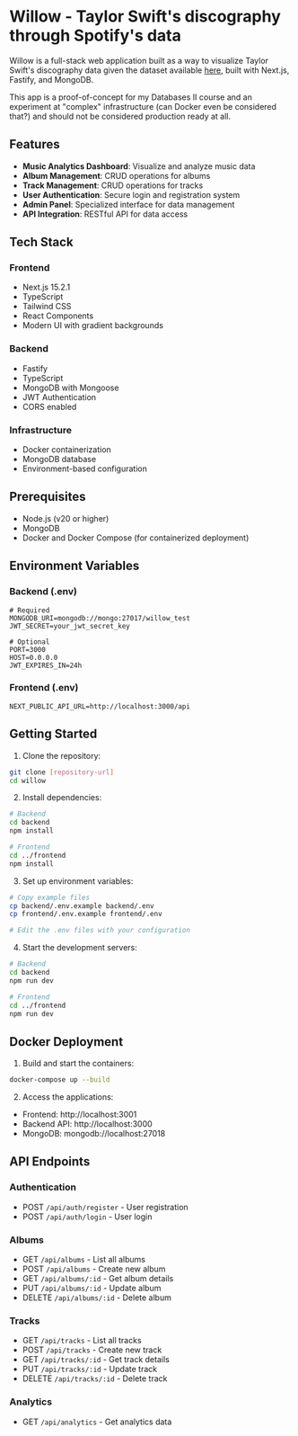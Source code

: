 # Willow - Taylor Swift's discography through Spotify's data

Willow is a full-stack web application built as a way to visualize Taylor Swift's discography data given the dataset available [here](https://www.kaggle.com/datasets/jarredpriester/taylor-swift-spotify-dataset), built with Next.js, Fastify, and MongoDB.

This app is a proof-of-concept for my Databases II course and an experiment at "complex" infrastructure (can Docker even be considered that?) and should not be considered production ready at all. 

## Features

- **Music Analytics Dashboard**: Visualize and analyze music data
- **Album Management**: CRUD operations for albums
- **Track Management**: CRUD operations for tracks
- **User Authentication**: Secure login and registration system
- **Admin Panel**: Specialized interface for data management
- **API Integration**: RESTful API for data access

## Tech Stack

### Frontend
- Next.js 15.2.1
- TypeScript
- Tailwind CSS
- React Components
- Modern UI with gradient backgrounds

### Backend
- Fastify
- TypeScript
- MongoDB with Mongoose
- JWT Authentication
- CORS enabled

### Infrastructure
- Docker containerization
- MongoDB database
- Environment-based configuration

## Prerequisites

- Node.js (v20 or higher)
- MongoDB
- Docker and Docker Compose (for containerized deployment)

## Environment Variables

### Backend (.env)
```env
# Required
MONGODB_URI=mongodb://mongo:27017/willow_test
JWT_SECRET=your_jwt_secret_key

# Optional
PORT=3000
HOST=0.0.0.0
JWT_EXPIRES_IN=24h
```

### Frontend (.env)
```env
NEXT_PUBLIC_API_URL=http://localhost:3000/api
```

## Getting Started

1. Clone the repository:
```bash
git clone [repository-url]
cd willow
```

2. Install dependencies:
```bash
# Backend
cd backend
npm install

# Frontend
cd ../frontend
npm install
```

3. Set up environment variables:
```bash
# Copy example files
cp backend/.env.example backend/.env
cp frontend/.env.example frontend/.env

# Edit the .env files with your configuration
```

4. Start the development servers:
```bash
# Backend
cd backend
npm run dev

# Frontend
cd ../frontend
npm run dev
```

## Docker Deployment

1. Build and start the containers:
```bash
docker-compose up --build
```

2. Access the applications:
- Frontend: http://localhost:3001
- Backend API: http://localhost:3000
- MongoDB: mongodb://localhost:27018

## API Endpoints

### Authentication
- POST `/api/auth/register` - User registration
- POST `/api/auth/login` - User login

### Albums
- GET `/api/albums` - List all albums
- POST `/api/albums` - Create new album
- GET `/api/albums/:id` - Get album details
- PUT `/api/albums/:id` - Update album
- DELETE `/api/albums/:id` - Delete album

### Tracks
- GET `/api/tracks` - List all tracks
- POST `/api/tracks` - Create new track
- GET `/api/tracks/:id` - Get track details
- PUT `/api/tracks/:id` - Update track
- DELETE `/api/tracks/:id` - Delete track

### Analytics
- GET `/api/analytics` - Get analytics data